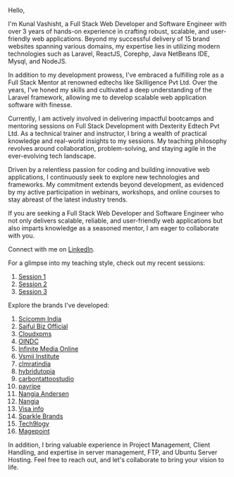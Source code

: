 Hello,

I'm Kunal Vashisht, a Full Stack Web Developer and Software Engineer with over 3 years of hands-on experience in crafting robust, scalable, and user-friendly web applications. Beyond my successful delivery of 15 brand websites spanning various domains, my expertise lies in utilizing modern technologies such as Laravel, ReactJS, Corephp, Java NetBeans IDE, Mysql, and NodeJS.

In addition to my development prowess, I've embraced a fulfilling role as a Full Stack Mentor at renowned edtechs like Skilligence Pvt Ltd. Over the years, I've honed my skills and cultivated a deep understanding of the Laravel framework, allowing me to develop scalable web application software with finesse.

Currently, I am actively involved in delivering impactful bootcamps and mentoring sessions on Full Stack Development with Dexterity Edtech Pvt Ltd. As a technical trainer and instructor, I bring a wealth of practical knowledge and real-world insights to my sessions. My teaching philosophy revolves around collaboration, problem-solving, and staying agile in the ever-evolving tech landscape.

Driven by a relentless passion for coding and building innovative web applications, I continuously seek to explore new technologies and frameworks. My commitment extends beyond development, as evidenced by my active participation in webinars, workshops, and online courses to stay abreast of the latest industry trends.

If you are seeking a Full Stack Web Developer and Software Engineer who not only delivers scalable, reliable, and user-friendly web applications but also imparts knowledge as a seasoned mentor, I am eager to collaborate with you.

Connect with me on [LinkedIn](https://www.linkedin.com/in/kunal-vashisht-991bb6199).

For a glimpse into my teaching style, check out my recent sessions:
1. [Session 1](https://www.youtube.com/live/OON4D7METoM?si=WYoDXSHtH2ki8TA0)
2. [Session 2](https://www.youtube.com/live/tZ2SiQ8RPMQ?si=p3Es6sVpTvGX64Cs)
3. [Session 3](https://youtu.be/iMhKUGJZrpA?si=C4SmgBq5LXKu-co0)

Explore the brands I've developed:
1. [Scicomm India](https://scicomm.in)
2. [Saiful Biz Official](https://saifulbiz.com)
3. [Cloudxpms](https://cloudxpms.com/home.html)
4. [OINDC](https://oindc.com/home.html)
5. [Infinite Media Online](https://infinitemediaonline.com)
6. [Vsmii Institute](https://vsmiinstitute.com)
7. [clmratindia](https://clmratindia.com)
8. [hybridutopia](https://thehybridutopia.com)
9. [carbontattoostudio](http://carbontattoostudio.epizy.com)
10. [payripe](https://payripe.in)
11. [Nangia Andersen](https://nangia-andersen.com/)
12. [Nangia](http://nangia.com)
13. [Visa info](https://visainfo.com.au/)
14. [Sparkle Brands](https://www.sparklebrands.com/)
15. [Tech9logy](https://tech9logy.com/)
16. [Magepoint](https://magepoint.com/)

In addition, I bring valuable experience in Project Management, Client Handling, and expertise in server management, FTP, and Ubuntu Server Hosting. Feel free to reach out, and let's collaborate to bring your vision to life.

<!---
kunalsharma6419/kunalsharma6419 is a ✨ special ✨ repository because its `README.md` (this file) appears on your GitHub profile.
You can click the Preview link to take a look at your changes.
--->
